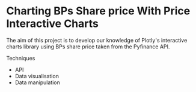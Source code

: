 # Charting BPs Share price With Price Interactive Charts

The aim of this project is to develop our knowledge of Plotly's interactive charts library using BPs share price taken from the Pyfinance API.

Techniques

- API
- Data visualisation
- Data manipulation
